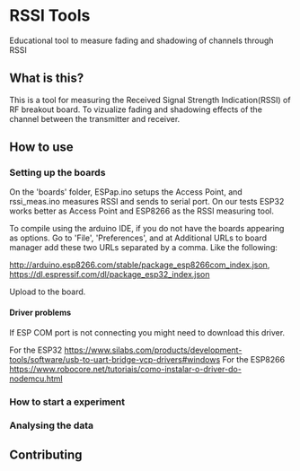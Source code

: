 # RSSI Tools
Educational tool to measure fading and shadowing of channels through RSSI

## What is this?
This is a tool for measuring the Received Signal Strength Indication(RSSI) of RF breakout board. To vizualize fading and shadowing effects of the channel between the transmitter and receiver.

## How to use

### Setting up the boards

On the 'boards' folder, ESPap.ino setups the Access Point, and rssi_meas.ino measures RSSI and sends to serial port.
On our tests ESP32 works better as Access Point and ESP8266 as the RSSI measuring tool.

To compile using the arduino IDE, if you do not have the boards appearing as options. Go to 'File', 'Preferences', and at Additional URLs to board manager add these two URLs separated by a comma. Like the following:

http://arduino.esp8266.com/stable/package_esp8266com_index.json, https://dl.espressif.com/dl/package_esp32_index.json

Upload to the board.

#### Driver problems

If ESP COM port is not connecting you might need to download this driver.

For the ESP32
https://www.silabs.com/products/development-tools/software/usb-to-uart-bridge-vcp-drivers#windows
For the ESP8266
https://www.robocore.net/tutoriais/como-instalar-o-driver-do-nodemcu.html

### How to start a experiment

### Analysing the data

## Contributing
